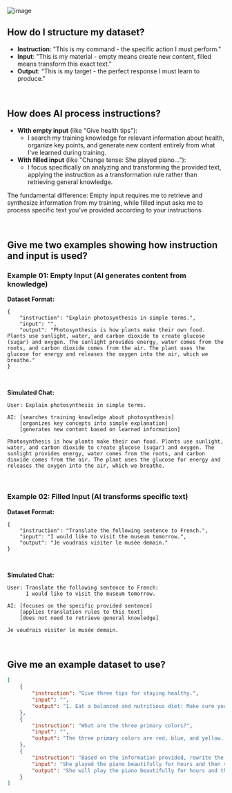 ![image](https://github.com/user-attachments/assets/d76d6573-4337-47f5-a2b9-4b881ec5aad8)

## How do I structure my dataset?
- **Instruction**: "This is my command - the specific action I must perform."
- **Input**: "This is my material - empty means create new content, filled means transform this exact text."
- **Output**: "This is my target - the perfect response I must learn to produce."

<br>

## How does AI process instructions?
- **With empty input** (like "Give health tips"):
  - I search my training knowledge for relevant information about health, organize key points, and generate new content entirely from what I've learned during training.
- **With filled input** (like "Change tense: She played piano..."):
  - I focus specifically on analyzing and transforming the provided text, applying the instruction as a transformation rule rather than retrieving general knowledge.

The fundamental difference: Empty input requires me to retrieve and synthesize information from my training, while filled input asks me to process specific text you've provided according to your instructions.

<br>

## Give me two examples showing how instruction and input is used?

### Example 01: Empty Input (AI generates content from knowledge)

**Dataset Format:**
```
{
    "instruction": "Explain photosynthesis in simple terms.",
    "input": "",
    "output": "Photosynthesis is how plants make their own food. Plants use sunlight, water, and carbon dioxide to create glucose (sugar) and oxygen. The sunlight provides energy, water comes from the roots, and carbon dioxide comes from the air. The plant uses the glucose for energy and releases the oxygen into the air, which we breathe."
}
```

<br>

**Simulated Chat:**
```
User: Explain photosynthesis in simple terms.

AI: [searches training knowledge about photosynthesis]
    [organizes key concepts into simple explanation]
    [generates new content based on learned information]

Photosynthesis is how plants make their own food. Plants use sunlight, water, and carbon dioxide to create glucose (sugar) and oxygen. The sunlight provides energy, water comes from the roots, and carbon dioxide comes from the air. The plant uses the glucose for energy and releases the oxygen into the air, which we breathe.
```

<br>

### Example 02: Filled Input (AI transforms specific text)

**Dataset Format:**
```
{
    "instruction": "Translate the following sentence to French.",
    "input": "I would like to visit the museum tomorrow.",
    "output": "Je voudrais visiter le musée demain."
}
```

<br>

**Simulated Chat:**
```
User: Translate the following sentence to French:
      I would like to visit the museum tomorrow.

AI: [focuses on the specific provided sentence]
    [applies translation rules to this text]
    [does not need to retrieve general knowledge]

Je voudrais visiter le musée demain.
```

<br>

## Give me an example dataset to use?
```json
[
    {
        "instruction": "Give three tips for staying healthy.",
        "input": "",
        "output": "1. Eat a balanced and nutritious diet: Make sure your meals are inclusive of a variety of fruits and vegetables, lean protein, whole grains, and healthy fats. This helps to provide your body with the essential nutrients to function at its best and can help prevent chronic diseases.\n\n2. Engage in regular physical activity: Exercise is crucial for maintaining strong bones, muscles, and cardiovascular health. Aim for at least 150 minutes of moderate aerobic exercise or 75 minutes of vigorous exercise each week.\n\n3. Get enough sleep: Getting enough quality sleep is crucial for physical and mental well-being. It helps to regulate mood, improve cognitive function, and supports healthy growth and immune function. Aim for 7-9 hours of sleep each night."
    },
    {
        "instruction": "What are the three primary colors?",
        "input": "",
        "output": "The three primary colors are red, blue, and yellow. These colors are called primary because they cannot be created by mixing other colors and all other colors can be made by combining them in various proportions. In the additive color system, used for light, the primary colors are red, green, and blue (RGB)."
    },
    {
        "instruction": "Based on the information provided, rewrite the sentence by changing its tense from past to future.",
        "input": "She played the piano beautifully for hours and then stopped as it was midnight.",
        "output": "She will play the piano beautifully for hours and then stop as it will be midnight."
    }
]
```
